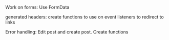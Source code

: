 Work on forms: 
Use FormData

generated headers: 
create functions to use on event listeners to redirect to links

Error handling: 
Edit post and create post. Create functions



